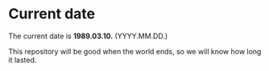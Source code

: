 # Current date

The current date is **1989.03.10.** (YYYY.MM.DD.)

This repository will be good when the world ends, so we will know how long it lasted.